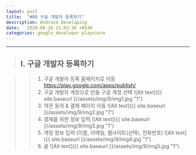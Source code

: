 ```yaml
---
layout: post
title:  "#09 구글 개발자 등록하기"
description: Android Developing
date:   2020-06-28 21:03:36 +0530
categories: google_developer playstore
---
```


* * * 

> ## I. 구글 개발자 등록하기   
   
>   > 1. 구글 개발자 등록 홈페이지로 이동   
   https://play.google.com/apps/publish/   
>   > 2. 구글 개발자 계정으로 만들 구글 계정 선택
![Alt text]({{ site.baseurl }}/assets/img/9/img1.jpg "1")   
>   > 3. 약관 동의 & 결제 페이지 이동
![Alt text]({{ site.baseurl }}/assets/img/9/img2.jpg "1")   
>   > 4. 결제를 위한 정보 입력
![Alt text]({{ site.baseurl }}/assets/img/9/img3.jpg "1")   
>   > 5. 계정 정보 입력 (이름, 이메일, 웹사이트(선택), 전화번호)
![Alt text]({{ site.baseurl }}/assets/img/9/img4.jpg "1")   
>   > 6. 끝
![Alt text]({{ site.baseurl }}/assets/img/9/img5.jpg "1")   


